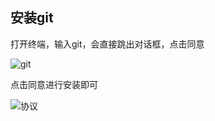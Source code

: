 ## 安装git

打开终端，输入git，会直接跳出对话框，点击同意

![git](/Users/zhougaofeng/Desktop/Salute_/Salute_MacOS/img/2.jpg)

点击同意进行安装即可

![协议](/Users/zhougaofeng/Desktop/Salute_/Salute_MacOS/img/3.jpg)
